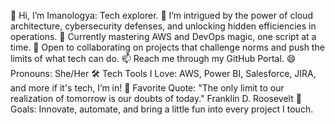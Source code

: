 👋 Hi, I’m Imanologya: Tech explorer. 
👀 I’m intrigued by the power of cloud architecture, cybersecurity defenses, and unlocking hidden efficiencies in operations.
🌱 Currently mastering AWS and DevOps magic, one script at a time.
💞️ Open to collaborating on projects that challenge norms and push the limits of what tech can do.
📫 Reach me through my GitHub Portal.
😄 Pronouns: She/Her
🛠 Tech Tools I Love: AWS, Power BI, Salesforce, JIRA, and more if it's tech, I’m in!
🌟 Favorite Quote: "The only limit to our realization of tomorrow is our doubts of today." Franklin D. Roosevelt
🎯 Goals: Innovate, automate, and bring a little fun into every project I touch.

